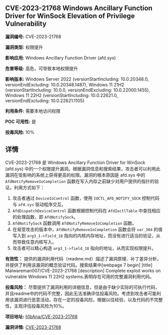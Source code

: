 ## CVE-2023-21768 Windows Ancillary Function Driver for WinSock Elevation of Privilege Vulnerability

**漏洞编号:** CVE-2023-21768

**漏洞类型:** 权限提升

**影响应用:** Windows Ancillary Function Driver (afd.sys)

**危害等级:** 高危，可导致本地权限提升

**影响版本:** Windows Server 2022 (versionStartIncluding: 10.0.20348.0, versionEndExcluding: 10.0.20348.1487), Windows 11 21H2 (versionStartIncluding: 10.0.0, versionEndExcluding: 10.0.22000.1455), Windows 11 22H2 (versionStartIncluding: 10.0.22621.0, versionEndExcluding: 10.0.22621.1105)

**利用条件:** 需要本地访问权限

**POC 可用性:** 是

**投毒风险:** 10%

## 详情

CVE-2023-21768 是 Windows Ancillary Function Driver for WinSock (afd.sys) 中的一个权限提升漏洞。根据漏洞信息和搜索结果，攻击者可以利用此漏洞在受影响的系统上获得更高的权限。漏洞的根本原因是 afd.sys 中的 `AfdNotifyRemoveIoCompletion` 函数在写入内存之前缺少对用户提供的指针的验证。利用方式如下：

1.  攻击者通过 `DeviceIoControl` 函数，使用 `IOCTL_AFD_NOTIFY_SOCK` 控制代码与 `afd.sys` 驱动程序交互。
2.  `AfdDispatchDeviceControl` 函数根据控制代码在 `AfdIoctlTable` 中查找相应的处理函数，即 `AfdNotifySock`。
3.  `AfdNotifySock` 函数调用 `AfdNotifyRemoveIoCompletion` 函数。
4.  在易受攻击的版本中，`AfdNotifyRemoveIoCompletion` 函数会将 `var_304` 的值写入到 `arg3_1->field_18` 指向的内核内存地址，而没有进行适当的验证，从而导致任意内核写入。
5.  攻击者可以精心构造 `arg3_1->field_18` 指向的地址，从而实现权限提升。

**有效性：**
提供的漏洞利用代码（readme.md）描述了漏洞原理、补丁差异分析，并提供了利用该漏洞的概念验证代码。搜索结果中[webpage 7 begin] [title] Malwareman007/CVE-2023-21768 [description] Complete exploit works on vulnerable Windows 11 22H2 systems.表明存在可用的完整漏洞利用代码。

**投毒风险：**
尽管提供了漏洞利用的详细信息，但是由于缺少实际的可执行代码，并且readme中的代码不完整，因此无法准确评估投毒风险。考虑到攻击者可能利用该漏洞进行恶意活动，存在一定的投毒风险，根据以往经验，以及代码的不完整性，主观评估投毒风险为10%。


**项目地址:** [h1bAna/CVE-2023-21768](https://github.com/h1bAna/CVE-2023-21768)

**漏洞详情:** [CVE-2023-21768](https://nvd.nist.gov/vuln/detail/CVE-2023-21768)